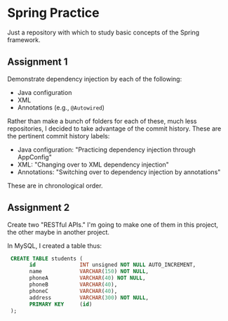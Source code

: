 # Spring Practice

Just a repository with which to study basic concepts of the Spring framework.

## Assignment 1

Demonstrate dependency injection by each of the following:

* Java configuration
* XML
* Annotations (e.g., `@Autowired`)

Rather than make a bunch of folders for each of these, much less repositories, I 
decided to take advantage of the commit history. These are the pertinent commit 
history labels:

* Java configuration: "Practicing dependency injection through AppConfig"
* XML: "Changing over to XML dependency injection"
* Annotations: "Switching over to dependency injection by annotations"

These are in chronological order.

## Assignment 2

Create two "RESTful APIs." I'm going to make one of them in this project, the 
other maybe in another project.

In MySQL, I created a table thus:

``` SQL
 CREATE TABLE students (
       id              INT unsigned NOT NULL AUTO_INCREMENT, 
       name            VARCHAR(150) NOT NULL,                
       phoneA          VARCHAR(40) NOT NULL,
       phoneB          VARCHAR(40),
       phoneC          VARCHAR(40),
       address         VARCHAR(300) NOT NULL,
       PRIMARY KEY     (id)
 );
```
